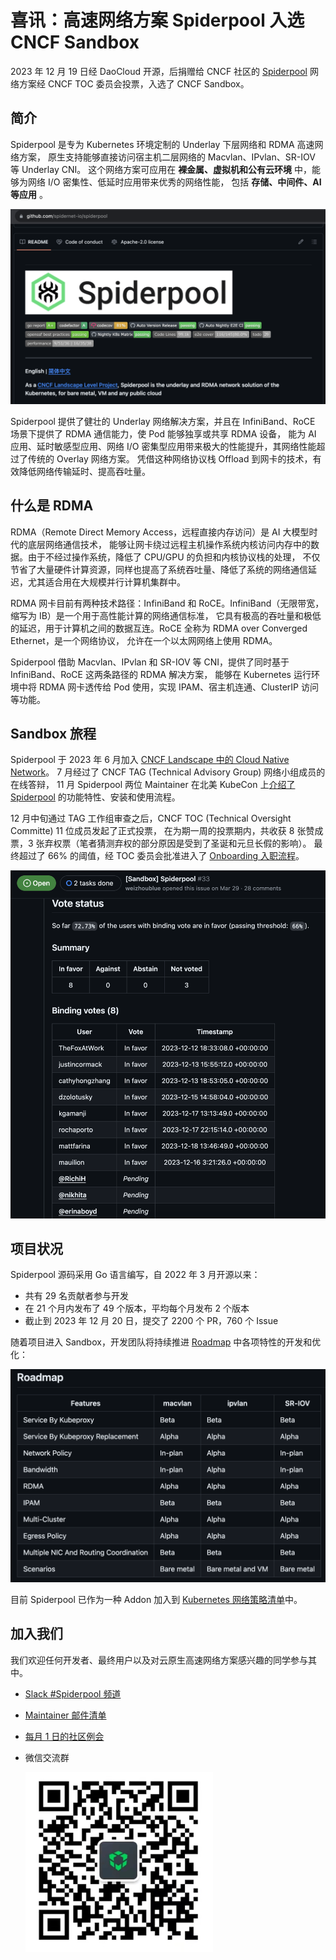 # 喜讯：高速网络方案 Spiderpool 入选 CNCF Sandbox

2023 年 12 月 19 日经 DaoCloud 开源，后捐赠给 CNCF 社区的
[Spiderpool](https://github.com/spidernet-io/spiderpool)
网络方案经 CNCF TOC 委员会投票，入选了 CNCF Sandbox。

## 简介

Spiderpool 是专为 Kubernetes 环境定制的 Underlay 下层网络和 RDMA 高速网络方案，
原生支持能够直接访问宿主机二层网络的 Macvlan、IPvlan、SR-IOV 等 Underlay CNI。
这个网络方案可应用在 **裸金属、虚拟机和公有云环境** 中，能够为网络 I/O 密集性、低延时应用带来优秀的网络性能，
包括 **存储、中间件、AI 等应用** 。

![Spiderpool](./images/spider.png)

Spiderpool 提供了健壮的 Underlay 网络解决方案，并且在 InfiniBand、RoCE 场景下提供了 RDMA 通信能力，使 Pod 能够独享或共享 RDMA 设备，
能为 AI 应用、延时敏感型应用、网络 I/O 密集型应用带来极大的性能提升，其网络性能超过了传统的 Overlay 网络方案。
凭借这种网络协议栈 Offload 到网卡的技术，有效降低网络传输延时、提高吞吐量。

## 什么是 RDMA

RDMA（Remote Direct Memory Access，远程直接内存访问）是 AI 大模型时代的底层网络通信技术，
能够让网卡绕过远程主机操作系统内核访问内存中的数据。由于不经过操作系统，降低了 CPU/GPU 的负担和内核协议栈的处理，
不仅节省了大量硬件计算资源，同样也提高了系统吞吐量、降低了系统的网络通信延迟，尤其适合用在大规模并行计算机集群中。

RDMA 网卡目前有两种技术路径：InfiniBand 和 RoCE。InfiniBand（无限带宽，缩写为 IB）是一个用于高性能计算的网络通信标准，
它具有极高的吞吐量和极低的延迟，用于计算机之间的数据互连。RoCE 全称为 RDMA over Converged Ethernet，是一个网络协议，
允许在一个以太网网络上使用 RDMA。

Spiderpool 借助 Macvlan、IPvlan 和 SR-IOV 等 CNI，提供了同时基于 InfiniBand、RoCE 这两条路径的 RDMA 解决方案，
能够在 Kubernetes 运行环境中将 RDMA 网卡透传给 Pod 使用，实现 IPAM、宿主机连通、ClusterIP 访问等功能。

## Sandbox 旅程

Spiderpool 于 2023 年 6 月加入 [CNCF Landscape 中的 Cloud Native Network](https://landscape.cncf.io/?selected=spiderpool)。
7 月经过了 CNCF TAG (Technical Advisory Group) 网络小组成员的在线答辩，
11 月 Spiderpool 两位 Maintainer 在北美 KubeCon 上[介绍了 Spiderpool](https://www.youtube.com/watch?v=KqfzkOGObCQ)
的功能特性、安装和使用流程。

12 月中旬通过 TAG 工作组审查之后，CNCF TOC (Technical Oversight Committe) 11 位成员发起了正式投票，
在为期一周的投票期内，共收获 8 张赞成票，3 张弃权票（笔者猜测弃权的部分原因是受到了圣诞和元旦长假的影响）。
最终超过了 66% 的阈值，经 TOC 委员会批准进入了 [Onboarding 入职流程](https://github.com/cncf/toc/issues/1225)。

![vote](./images/vote.png)

## 项目状况

Spiderpool 源码采用 Go 语言编写，自 2022 年 3 月开源以来：

- 共有 29 名贡献者参与开发
- 在 21 个月内发布了 49 个版本，平均每个月发布 2 个版本
- 截止到 2023 年 12 月 20 日，提交了 2200 个 PR，760 个 Issue

随着项目进入 Sandbox，开发团队将持续推进
[Roadmap](https://github.com/spidernet-io/spiderpool/blob/main/docs/develop/roadmap.md)
中各项特性的开发和优化：

![roadmap](./images/roadmap.png)

目前 Spiderpool 已作为一种 Addon 加入到
[Kubernetes 网络策略清单](https://kubernetes.io/docs/concepts/cluster-administration/addons/#networking-and-network-policy)中。

## 加入我们

我们欢迎任何开发者、最终用户以及对云原生高速网络方案感兴趣的同学参与其中。

- [Slack #Spiderpool 频道](https://cloud-native.slack.com/messages/spiderpool)
- [Maintainer 邮件清单](https://github.com/spidernet-io/spiderpool/blob/main/MAINTAINERS.md)
- [每月 1 日的社区例会](https://us05web.zoom.us/j/84012992082?pwd=gWWIvpvCZOh8uCVeacoHjGpJULfIJW.1)
- 微信交流群

    ![wechat](./images/wechat.png)
